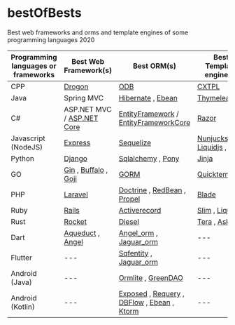 # bestOfBests
Best web frameworks and orms and template engines of some programming languages 2020


| Programming languages or frameworks | Best Web Framework(s)        | Best ORM(s)                                 | Best Template engine(s)      |
| ----------------------------------- | ---------------------------- | ------------------------------------------- | ---------------------------- |
| CPP					                        | [Drogon](https://github.com/an-tao/drogon)				               | [ODB](https://github.com/dreamsxin/odb)					                               | [CXTPL](https://github.com/blockspacer/CXTPL)                        |
| Java					                      | Spring MVC                   | [Hibernate](https://github.com/hibernate/hibernate-orm) , [Ebean](https://github.com/ebean-orm/ebean)                           | [Thymeleaf](https://github.com/thymeleaf/thymeleaf)                    |
| C#					                        | ASP.NET MVC / [ASP.NET Core](https://github.com/dotnet/aspnetcore)   | [EntityFramework](https://github.com/dotnet/ef6) / [EntityFrameworkCore](https://github.com/dotnet/efcore)       | [Razor](https://github.com/dotnet/aspnetcore)                        |
| Javascript (NodeJS)                 | [Express](https://github.com/expressjs/express)				               | [Sequelize](https://github.com/sequelize/sequelize)				                           | [Nunjucks](https://github.com/mozilla/nunjucks) , [Liquidjs](https://github.com/harttle/liquidjs) , [Twig](https://github.com/twigjs/twig.js)   |
| Python                              | [Django](https://github.com/django/django)                       | [Sqlalchemy](https://github.com/sqlalchemy/sqlalchemy) , [Pony](https://github.com/ponyorm/pony)                           | [Jinja](https://github.com/pallets/jinja)	                      |
| GO				                    	    | [Gin](https://github.com/gin-gonic/gin) , [Buffalo](https://github.com/gobuffalo/buffalo) , [Goji](https://github.com/goji/goji)         | [GORM](https://github.com/go-gorm/gorm)					                               | [Quicktemplate](https://github.com/valyala/quicktemplate)                |
| PHP					                        | [Laravel](https://github.com/laravel/laravel)                      | [Doctrine](https://github.com/doctrine/orm) , [RedBean](https://github.com/gabordemooij/redbean) , [Propel](https://github.com/propelorm/Propel2)                 | [Blade](https://github.com/jenssegers/blade)                        |
| Ruby					                      | [Rails](https://github.com/rails/rails)				                 | [Activerecord](https://github.com/rails/rails/tree/master/activerecord)				                         | [Slim](https://github.com/slim-template/slim) , [Liquid](https://github.com/Shopify/liquid)                |
| Rust								                | [Rocket](https://github.com/SergioBenitez/Rocket)				               | [Diesel](https://github.com/diesel-rs/diesel)					                             | [Tera](https://github.com/Keats/tera) , [Askama](https://github.com/djc/askama)                |
| Dart										            | [Aqueduct](https://github.com/stablekernel/aqueduct) , [Angel](https://github.com/angel-dart/angel)	           | [Angel_orm](https://github.com/angel-dart-archive/orm) , [Jaguar_orm](https://github.com/Jaguar-dart/jaguar_orm)                      | ---                          |
| Flutter										          | ---                          | [Sqfentity](https://github.com/hhtokpinar/sqfEntity) , [Jaguar_orm](https://github.com/Jaguar-dart/jaguar_orm)                      | ---                          |
| Android (Java)					            | ---                          | [Ormlite](https://github.com/j256/ormlite-android) , [GreenDAO](https://github.com/greenrobot/greenDAO)                   | ---                          |
| Android (Kotlin)					          | ---                          | [Exposed](https://github.com/JetBrains/Exposed) , [Requery](https://github.com/requery/requery) , [DBFlow](https://github.com/agrosner/DBFlow) , [Ebean](https://github.com/ebean-orm/ebean) , [Ktorm](https://github.com/kotlin-orm/ktorm)  | ---                          |
